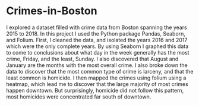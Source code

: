 # Crimes-in-Boston

I explored a dataset filled with crime data from Boston spanning the years 2015 to 2018. In this project I used the Python package Pandas, Seaborn, and Folium. First, I cleaned the data, and isolated the years 2016 and 2017 which were the only complete years. By using Seaborn I graphed this data to come to conclusions about what day in the week generally has the most crime, Friday, and the least, Sunday. I also discovered that August and January are the months with the most overall crime. I also broke down the data to discover that the most common type of crime is larceny, and that the least common is homicide. I then mapped the crimes using folium using a heatmap, which lead me to discover that the large majority of most crimes happen downtown. But surprisingly, homicide did not follow this pattern, most homicides were concentrated far south of downtown.
